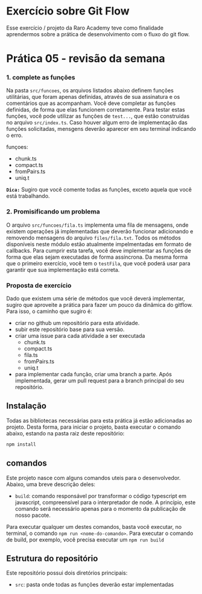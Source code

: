 # Exercício sobre Git Flow

Esse exercício / projeto da Raro Academy teve como finalidade aprendermos sobre a prática de desenvolvimento com o fluxo do git flow. 

# Prática 05 - revisão da semana

### 1. complete as funções

Na pasta `src/funcoes`, os arquivos listados abaixo definem funções utilitárias, que foram apenas definidas, através de sua assinatura e os comentários que as acompanham. Você deve completar as funções definidas, de forma que elas funcionem corretamente. Para testar estas funções, você pode utilizar as funções de `test...`, que estão construídas no arquivo `src/index.ts`. Caso houver algum erro de implementação das funções solicitadas, mensgens deverão aparecer em seu terminal indicando o erro.

funçoes:
- chunk.ts
- compact.ts
- fromPairs.ts
- uniq.t

**`Dica:`** Sugiro que você comente todas as funções, exceto aquela que você está trabalhando.

### 2. Promisificando um problema

O arquivo `src/funcoes/fila.ts` implementa uma fila de mensagens, onde existem operações já implementadas que deverão funcionar adicionando e removendo mensagens do arquivo `files/fila.txt`. Todos os métodos disponíveis neste módulo estão atualmente impelmentadas em formato de callbacks. Para cumprir esta tarefa, você deve implementar as funções de forma que elas sejam executadas de forma assíncrona. Da mesma forma que o primeiro exercício, você tem o `testFila`, que você poderá usar para garantir que sua implementação está correta.

### Proposta de exercício

Dado que existem uma série de métodos que você deverá implementar, sugiro que aproveite a prática para fazer um pouco da dinâmica do gitflow. Para isso, o caminho que sugiro é:

- criar no github um repositório para esta atividade.
- subir este repositório base para sua versão.
- criar uma issue para cada atividade a ser executada
  - chunk.ts
  - compact.ts
  - fila.ts
  - fromPairs.ts
  - uniq.t
- para implementar cada função, criar uma branch a parte. Após implementada, gerar um pull request para a branch principal do seu repositório.

## Instalação

Todas as bibliotecas necessárias para esta prática já estão adicionadas ao projeto. Desta forma, para iniciar o projeto, basta executar o comando abaixo, estando na pasta raiz deste repositório:

```sh
npm install
```

## comandos

Este projeto nasce com alguns comandos uteis para o desenvolvedor. Abaixo, uma breve descrição deles:

- `build`: comando responsável por transformar o código typescript em javascript, compreensível para o interpretador de node. A princípio, este comando será necessário apenas para o momento da publicação de nosso pacote.

Para executar qualquer um destes comandos, basta você executar, no terminal, o comando `npm run <nome-do-comando>`. Para executar o comando de build, por exemplo, você precisa executar um `npm run build`

## Estrutura do repositório

Este repositório possui dois diretórios principais: 
- `src`: pasta onde todas as funções deverão estar implementadas
